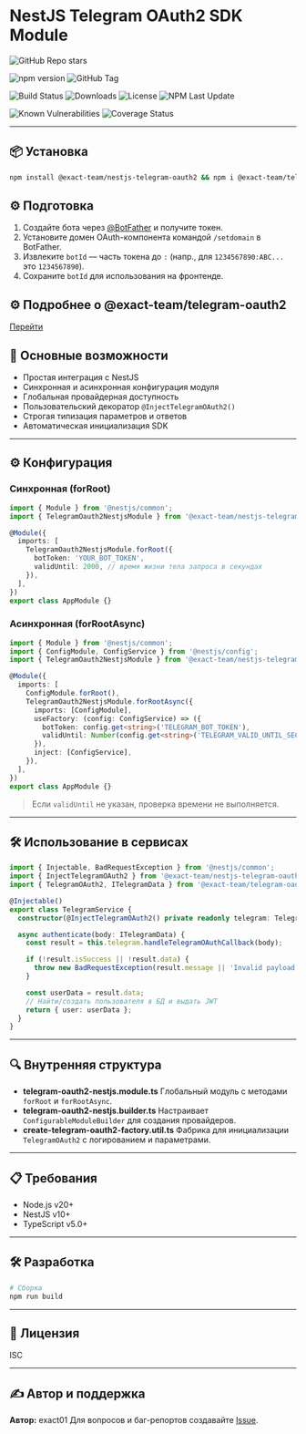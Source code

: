 # NestJS Telegram OAuth2 SDK Module

![GitHub Repo stars](https://img.shields.io/github/stars/exact01/nestjs-telegram-oauth2)

![npm version](https://img.shields.io/npm/v/@exact-team/nestjs-telegram-oauth2)
![GitHub Tag](https://img.shields.io/github/v/tag/exact01/nestjs-telegram-oauth2)

![Build Status](https://img.shields.io/github/actions/workflow/status/exact01/nestjs-telegram-oauth2/.github/workflows/deploy-lib.yml)
![Downloads](https://img.shields.io/npm/dt/@exact-team/nestjs-telegram-oauth2)
![License](https://img.shields.io/npm/l/@exact-team/nestjs-telegram-oauth2)
![NPM Last Update](https://img.shields.io/npm/last-update/%40exact-team%2Fnestjs-telegram-oauth2)

![Known Vulnerabilities](https://snyk.io/test/github/exact01/nestjs-telegram-oauth2/badge.svg)
![Coverage Status](https://img.shields.io/codecov/c/github/exact01/nestjs-telegram-oauth2)

---

## 📦 Установка

```bash
npm install @exact-team/nestjs-telegram-oauth2 && npm i @exact-team/telegram-oauth2
```

## ⚙️ Подготовка

1. Создайте бота через [@BotFather](https://t.me/BotFather) и получите токен.
2. Установите домен OAuth-компонента командой `/setdomain` в BotFather.
3. Извлеките `botId` — часть токена до `:` (напр., для `1234567890:ABC...` это `1234567890`).
4. Сохраните `botId` для использования на фронтенде.

## ⚙️ Подробнее о @exact-team/telegram-oauth2

[Перейти](https://github.com/exact01/telegram-oauth2)

## 🚀 Основные возможности

- Простая интеграция с NestJS
- Синхронная и асинхронная конфигурация модуля
- Глобальная провайдерная доступность
- Пользовательский декоратор `@InjectTelegramOAuth2()`
- Строгая типизация параметров и ответов
- Автоматическая инициализация SDK

---

## ⚙️ Конфигурация

### Синхронная (forRoot)

```typescript
import { Module } from '@nestjs/common';
import { TelegramOauth2NestjsModule } from '@exact-team/nestjs-telegram-oauth2';

@Module({
  imports: [
    TelegramOauth2NestjsModule.forRoot({
      botToken: 'YOUR_BOT_TOKEN',
      validUntil: 2000, // время жизни тела запроса в секундах
    }),
  ],
})
export class AppModule {}
```

### Асинхронная (forRootAsync)

```typescript
import { Module } from '@nestjs/common';
import { ConfigModule, ConfigService } from '@nestjs/config';
import { TelegramOauth2NestjsModule } from '@exact-team/nestjs-telegram-oauth2';

@Module({
  imports: [
    ConfigModule.forRoot(),
    TelegramOauth2NestjsModule.forRootAsync({
      imports: [ConfigModule],
      useFactory: (config: ConfigService) => ({
        botToken: config.get<string>('TELEGRAM_BOT_TOKEN'),
        validUntil: Number(config.get<string>('TELEGRAM_VALID_UNTIL_SECONDS')),
      }),
      inject: [ConfigService],
    }),
  ],
})
export class AppModule {}
```

> Если `validUntil` не указан, проверка времени не выполняется.

---

## 🛠 Использование в сервисах

```typescript
import { Injectable, BadRequestException } from '@nestjs/common';
import { InjectTelegramOAuth2 } from '@exact-team/nestjs-telegram-oauth2';
import { TelegramOAuth2, ITelegramData } from '@exact-team/telegram-oauth2';

@Injectable()
export class TelegramService {
  constructor(@InjectTelegramOAuth2() private readonly telegram: TelegramOAuth2) {}

  async authenticate(body: ITelegramData) {
    const result = this.telegram.handleTelegramOAuthCallback(body);

    if (!result.isSuccess || !result.data) {
      throw new BadRequestException(result.message || 'Invalid payload');
    }

    const userData = result.data;
    // Найти/создать пользователя в БД и выдать JWT
    return { user: userData };
  }
}
```

---

## 🔍 Внутренняя структура

- **telegram-oauth2-nestjs.module.ts**
  Глобальный модуль с методами `forRoot` и `forRootAsync`.
- **telegram-oauth2-nestjs.builder.ts**
  Настраивает `ConfigurableModuleBuilder` для создания провайдеров.
- **create-telegram-oauth2-factory.util.ts**
  Фабрика для инициализации `TelegramOAuth2` с логированием и параметрами.

---

## 📋 Требования

- Node.js v20+
- NestJS v10+
- TypeScript v5.0+

---

## 🛠️ Разработка

```bash
# Сборка
npm run build
```

---

## 📄 Лицензия

ISC

---

## ✍️ Автор и поддержка

**Автор:** exact01
Для вопросов и баг-репортов создавайте [Issue](https://github.com/exact01/nestjs-telegram-oauth2/issues).
